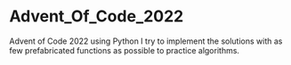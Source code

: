 # Advent_Of_Code_2022
Advent of Code 2022 using Python
I try to implement the solutions with as few prefabricated functions as possible to practice algorithms. 